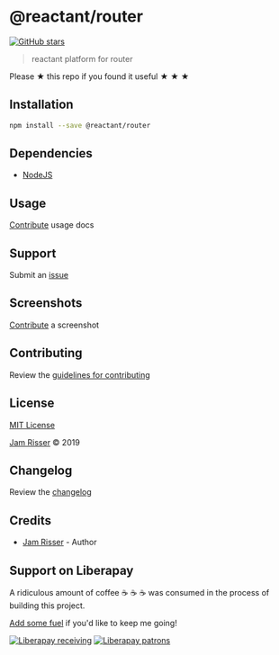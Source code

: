 # @reactant/router

[![GitHub stars](https://img.shields.io/github/stars/codejamninja/@reactant/router.svg?style=social&label=Stars)](https://github.com/codejamninja/reactant/packages/router)

> reactant platform for router

Please ★ this repo if you found it useful ★ ★ ★

## Installation

```sh
npm install --save @reactant/router
```

## Dependencies

- [NodeJS](https://nodejs.org)

## Usage

[Contribute](https://github.com/codejamninja/reactant/packages/router/blob/master/CONTRIBUTING.md) usage docs

## Support

Submit an [issue](https://github.com/codejamninja/reactant/packages/router/issues/new)

## Screenshots

[Contribute](https://github.com/codejamninja/reactant/packages/router/blob/master/CONTRIBUTING.md) a screenshot

## Contributing

Review the [guidelines for contributing](https://github.com/codejamninja/reactant/packages/router/blob/master/CONTRIBUTING.md)

## License

[MIT License](https://github.com/codejamninja/reactant/packages/router/blob/master/LICENSE)

[Jam Risser](https://codejam.ninja) © 2019

## Changelog

Review the [changelog](https://github.com/codejamninja/reactant/packages/router/blob/master/CHANGELOG.md)

## Credits

- [Jam Risser](https://codejam.ninja) - Author

## Support on Liberapay

A ridiculous amount of coffee ☕ ☕ ☕ was consumed in the process of building this project.

[Add some fuel](https://liberapay.com/codejamninja/donate) if you'd like to keep me going!

[![Liberapay receiving](https://img.shields.io/liberapay/receives/codejamninja.svg?style=flat-square)](https://liberapay.com/codejamninja/donate)
[![Liberapay patrons](https://img.shields.io/liberapay/patrons/codejamninja.svg?style=flat-square)](https://liberapay.com/codejamninja/donate)
